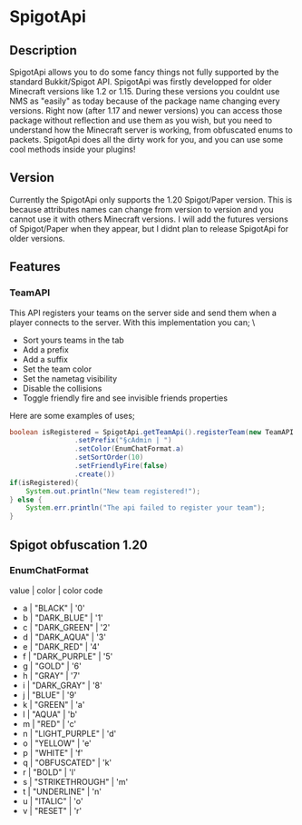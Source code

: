# SpigotApi
## Description
SpigotApi allows you to do some fancy things not fully supported by the standard Bukkit/Spigot API. SpigotApi was firstly developped for older Minecraft versions like 1.2 or 1.15. During these versions you couldnt use NMS as "easily" as today because of the package name changing every versions. Right now (after 1.17 and newer versions) you can access those package without reflection and use them as you wish, but you need to understand how the Minecraft server is working, from obfuscated enums to packets. SpigotApi does all the dirty work for you, and you can use some cool methods inside your plugins!

## Version
Currently the SpigotApi only supports the 1.20 Spigot/Paper version. This is because attributes names can change from version to version and you cannot use it with others Minecraft versions. I will add the futures versions of Spigot/Paper when they appear, but I didnt plan to release SpigotApi for older versions.

## Features
### TeamAPI
This API registers your teams on the server side and send them when a player connects to the server. With this implementation you can; \
- Sort yours teams in the tab
- Add a prefix
- Add a suffix
- Set the team color
- Set the nametag visibility
- Disable the collisions
- Toggle friendly fire and see invisible friends properties

Here are some examples of uses;
```java
boolean isRegistered = SpigotApi.getTeamApi().registerTeam(new TeamAPI.TeamBuilder("admin_team")
                .setPrefix("§cAdmin | ")
                .setColor(EnumChatFormat.a)
                .setSortOrder(10)
                .setFriendlyFire(false)
                .create())
if(isRegistered){
    System.out.println("New team registered!");
} else {
    System.err.println("The api failed to register your team");
}
```

## Spigot obfuscation 1.20
### EnumChatFormat
value |      color      | color code
- a   | "BLACK"         | '0'
- b   | "DARK_BLUE"     | '1'
- c   | "DARK_GREEN"    | '2'
- d   | "DARK_AQUA"     | '3'
- e   | "DARK_RED"      | '4'
- f   | "DARK_PURPLE"   | '5'
- g   | "GOLD"          | '6'
- h   | "GRAY"          | '7'
- i   | "DARK_GRAY"     | '8'
- j   | "BLUE"          | '9'
- k   | "GREEN"         | 'a'
- l   | "AQUA"          | 'b'
- m   | "RED"           | 'c'
- n   | "LIGHT_PURPLE"  | 'd'
- o   | "YELLOW"        | 'e'
- p   | "WHITE"         | 'f'
- q   | "OBFUSCATED"    | 'k'
- r   | "BOLD"          | 'l'
- s   | "STRIKETHROUGH" | 'm'
- t   | "UNDERLINE"     | 'n'
- u   | "ITALIC"        | 'o'
- v   | "RESET"         | 'r'
